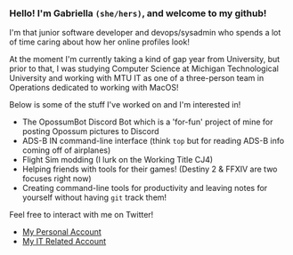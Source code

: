 ### Hello! I'm Gabriella `(she/hers)`, and welcome to my github!

I'm that junior software developer and devops/sysadmin who spends a lot of time caring about how her online profiles look!

At the moment I'm currently taking a kind of gap year from University, but prior to that, I was studying Computer Science at Michigan Technological University and working with MTU IT as one of a three-person team in Operations dedicated to working with MacOS!

<!-- I'm currently interning at Sentry Insurance as a Information Technology Intern-->

Below is some of the stuff I've worked on and I'm interested in!
- The OpossumBot Discord Bot which is a 'for-fun' project of mine for posting Opossum pictures to Discord
- ADS-B IN command-line interface (think `top` but for reading ADS-B info coming off of airplanes)
- Flight Sim modding (I lurk on the Working Title CJ4)
- Helping friends with tools for their games! (Destiny 2 & FFXIV are two focuses right now)
- Creating command-line tools for productivity and leaving notes for yourself without having `git` track them!

Feel free to interact with me on Twitter!

- [My Personal Account](https://twitter.com/contrastellar)
- [My IT Related Account](https://twitter.com/GabsDoesIT)
